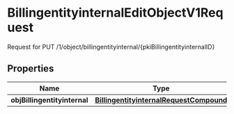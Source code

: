 

# BillingentityinternalEditObjectV1Request

Request for PUT /1/object/billingentityinternal/{pkiBillingentityinternalID}

## Properties

| Name | Type | Description | Notes |
|------------ | ------------- | ------------- | -------------|
|**objBillingentityinternal** | [**BillingentityinternalRequestCompound**](BillingentityinternalRequestCompound.md) |  |  |



